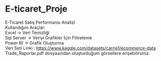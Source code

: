 # E-ticaret_Proje
E-Ticaret Satış Performansı Analizi  
Kullandığım Araçlar:  
Excel -> Veri Temizliği  
Sql Server -> Veriyi Grafikler İçin Filtreleme  
Power BI -> Grafik Oluşturma  
Veri Seti Linki : https://www.kaggle.com/datasets/carrie1/ecommerce-data    
Trade_Raporlar.pdf dosyasından oluşturduğum görsellere erişebilirsiniz.
